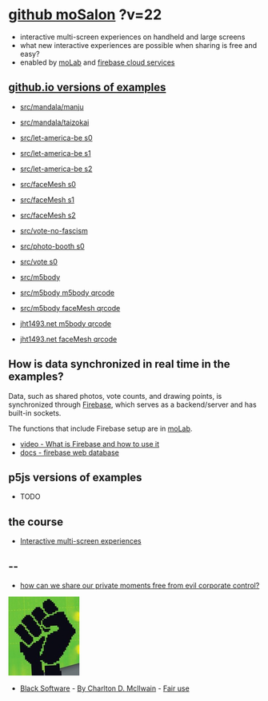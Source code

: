# [github moSalon](https://github.com/molab-itp/moSalon) ?v=22

- interactive multi-screen experiences on handheld and large screens
- what new interactive experiences are possible when sharing is free and easy?
- enabled by [moLab](https://github.com/molab-itp/moLib) and [firebase cloud services](https://firebase.google.com)

## [github.io versions of examples](https://molab-itp.github.io/moSalon?v=22)

- [src/mandala/manju](src/mandala/manju)
- [src/mandala/taizokai](src/mandala/taizokai)

- [src/let-america-be s0](src/let-america-be/qrcode?v=22&group=s0)
- [src/let-america-be s1](src/let-america-be/qrcode?v=22&group=s1)
- [src/let-america-be s2](src/let-america-be/qrcode?v=22&group=s2)

- [src/faceMesh s0](src/faceMesh/qrcode?v=22)
- [src/faceMesh s1](src/faceMesh/qrcode?v=22&group=s1)
- [src/faceMesh s2](src/faceMesh/qrcode?v=22&group=s2)

- [src/vote-no-fascism](src/vote-no-fascism/?v=22)

- [src/photo-booth s0](src/photo-booth/?v=22)
- [src/vote s0](src/vote/?v=22)

- [src/m5body](src/m5body/?v=22)
- [src/m5body m5body qrcode](src/m5body/qrcode-m5body/?v=22&app=mo-m5body&group=m5body)
- [src/m5body faceMesh qrcode](src/m5body/qrcode-facemesh/?v=22&app=mo-m5body&group=m5body)
- [jht1493.net m5body qrcode](https://jht1493.net/moSalon/demo/m5body/qrcode-m5body/?v=22&app=mo-m5body&group=m5body)
- [jht1493.net faceMesh qrcode](https://jht1493.net/moSalon/demo/m5body/qrcode-facemesh/?v=22&app=mo-m5body&group=m5body)

## How is data synchronized in real time in the examples?

Data, such as shared photos, vote counts, and drawing points, is synchronized through [Firebase](https://firebase.google.com), which serves as a backend/server and has built-in sockets.

The functions that include Firebase setup are in [moLab](https://github.com/molab-itp/moLib).

- [video - What is Firebase and how to use it](https://www.youtube.com/watch?v=p9pgI3Mg-So&list=PLl-K7zZEsYLnfwBe4WgEw9ao0J0N1LYDR&index=8)
- [docs - firebase web database](https://firebase.google.com/docs/database/web/start?hl=en&authuser=0)

## p5js versions of examples

- TODO

## the course

- [Interactive multi-screen experiences](https://github.com/p5videoKit/IM-Screens-2024-03-ima)

## --

- [how can we share our private moments free from evil corporate control?](https://github.com/jht1493/jht-site?tab=readme-ov-file#why)

[![Black_Software](png/power-fist-142x158.png)](https://en.wikipedia.org/wiki/Black_Software)

- [Black Software](https://en.wikipedia.org/wiki/Black_Software) - [By Charlton D. McIlwain](https://global.oup.com/academic/product/black-software-9780190863845) - [Fair use](https://en.wikipedia.org/w/index.php?curid=67093597)
